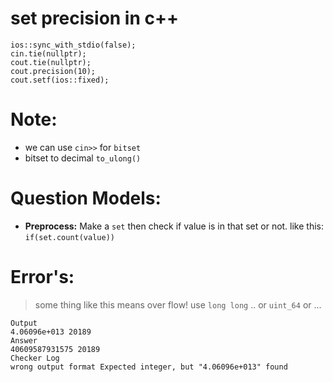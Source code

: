 # set precision in c++

```
ios::sync_with_stdio(false);
cin.tie(nullptr);
cout.tie(nullptr);
cout.precision(10);
cout.setf(ios::fixed);
```

# Note:

- we can use `cin>>` for `bitset`
- bitset to decimal `to_ulong()`

# Question Models:

- **Preprocess:** Make a `set` then check if value is in that set or not. like this: `if(set.count(value))`

# Error's:

> some thing like this means over flow! use `long long` .. or `uint_64` or ...

```
Output
4.06096e+013 20189
Answer
40609587931575 20189
Checker Log
wrong output format Expected integer, but "4.06096e+013" found
```
